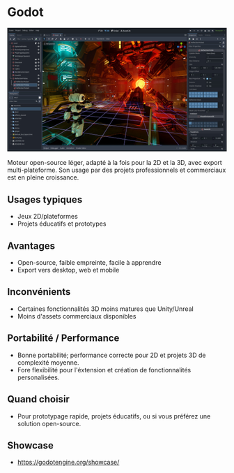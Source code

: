 # Godot

![Éditeur Godot](./editeur-godot.png)

Moteur open-source léger, adapté à la fois pour la 2D et la 3D, avec export multi-plateforme. Son usage par des projets professionnels et commerciaux est en pleine croissance.

## Usages typiques

- Jeux 2D/plateformes
- Projets éducatifs et prototypes

## Avantages

- Open-source, faible empreinte, facile à apprendre
- Export vers desktop, web et mobile

## Inconvénients

- Certaines fonctionnalités 3D moins matures que Unity/Unreal
- Moins d'assets commerciaux disponibles

## Portabilité / Performance

- Bonne portabilité; performance correcte pour 2D et projets 3D de complexité moyenne.
- Fore flexibilité pour l'éxtension et création de fonctionnalités personalisées.

## Quand choisir

- Pour prototypage rapide, projets éducatifs, ou si vous préférez une solution open-source.

## Showcase

* https://godotengine.org/showcase/
